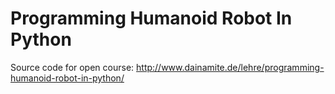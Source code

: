 Programming Humanoid Robot In Python
====================================

Source code for open course: http://www.dainamite.de/lehre/programming-humanoid-robot-in-python/
